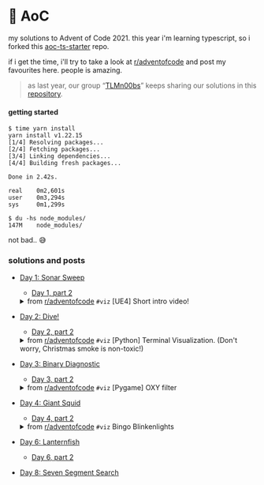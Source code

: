 # 🎄 AoC
my solutions to Advent of Code 2021.
this year i'm learning typescript, so i forked this [aoc-ts-starter](https://github.com/bpiggin/advent-of-code-typescript-starter) repo.

if i get the time, i'll try to take a look at [r/adventofcode](https://www.reddit.com/r/adventofcode) and post my favourites here. people is amazing.

> as last year, our group “[TLMn00bs](https://github.com/TLMn00bs)” keeps sharing our solutions in this [repository](https://github.com/TLMn00bs/advent-of-code).

#### getting started

```shell
$ time yarn install
yarn install v1.22.15
[1/4] Resolving packages...
[2/4] Fetching packages...
[3/4] Linking dependencies...
[4/4] Building fresh packages...

Done in 2.42s.

real    0m2,601s
user    0m3,294s
sys     0m1,299s

$ du -hs node_modules/
147M    node_modules/
```
not bad.. 😅

### solutions and posts
	
- [Day 1:  Sonar Sweep](https://github.com/jartigag/aoc-2021/blob/main/src/day1/day1.ts)  
	- [Day 1, part 2](https://github.com/jartigag/aoc-2021/blob/main/src/day1/day1part2.ts)
	<details> <summary> from <a href="https://www.reddit.com/r/adventofcode/comments/r71sss/2021_day_1_ue4_short_intro_video">r/adventofcode</a> <code>#viz</code> [UE4] Short intro video! </summary> <a href="https://youtu.be/RgNOVMDoNgs"><img src="http://i3.ytimg.com/vi/RgNOVMDoNgs/maxresdefault.jpg"/></a> </details> 
	
- [Day 2:  Dive!](https://github.com/jartigag/aoc-2021/blob/main/src/day2/day2.ts)  
	- [Day 2, part 2](https://github.com/jartigag/aoc-2021/blob/main/src/day2/day2part2.ts)
	<details> <summary> from <a href="https://www.reddit.com/r/adventofcode/comments/r7o188/2021_day_2_part_1_python_terminal_visualization">r/adventofcode</a> <code>#viz</code> [Python] Terminal Visualization. (Don't worry, Christmas smoke is non-toxic!) </summary> <a href="https://www.reddit.com/r/adventofcode/comments/r7o188/2021_day_2_part_1_python_terminal_visualization"> <img src="https://external-preview.redd.it/zbexd6zMaZt8AcyDTSyvslGjwFdbLIohJ3EDPVjWUsk.png?width=960&crop=smart&format=pjpg&auto=webp&s=c7f0b306905f9635d1f935995f6e9e3f882d9498"/> </a> </details> 
	
- [Day 3:  Binary Diagnostic](https://github.com/jartigag/aoc-2021/blob/main/src/day3/day3.ts)  
	- [Day 3, part 2](https://github.com/jartigag/aoc-2021/blob/main/src/day3/day3part2.ts)
	<details> <summary> from <a href="https://www.reddit.com/r/adventofcode/comments/r7x4yk/2021_day_3_part_2pygame_oxy_filter/">r/adventofcode</a> <code>#viz</code> [Pygame] OXY filter </summary> <a href="https://www.reddit.com/r/adventofcode/comments/r7x4yk/2021_day_3_part_2pygame_oxy_filter/"> <img src="https://external-preview.redd.it/kuPpBvcF3VGo8wr1JJPR_yrTP8d0H1wgqGOnfcgU9tI.png?width=960&crop=smart&format=pjpg&auto=webp&s=2e8addc9519f9fe4e43d1f4d4d83b2fe9e7864f4"/> </a> </details> 
	
- [Day 4:  Giant Squid](https://github.com/jartigag/aoc-2021/blob/main/src/day4/day4.ts)  
	- [Day 4, part 2](https://github.com/jartigag/aoc-2021/blob/main/src/day4/day4part2.ts)
	<details> <summary> from <a href="https://www.reddit.com/r/adventofcode/comments/r8wq0c/2021_day_4_bingo_blinkenlights/">r/adventofcode</a> <code>#viz</code> Bingo Blinkenlights </summary> <a href="https://www.reddit.com/r/adventofcode/comments/r8wq0c/2021_day_4_bingo_blinkenlights/"> <img src="https://external-preview.redd.it/CQ2SnbwRcpxOpCchIo5BL-pCO2uvnLuh-JNzwZwza2c.png?width=960&crop=smart&format=pjpg&auto=webp&s=878b488ea3dedc2e33536145fcdab17bc7475c82"/> </a> </details> 
- [Day 6:  Lanternfish](https://github.com/jartigag/aoc-2021/blob/main/src/day6/day6.ts)  
	- [Day 6, part 2](https://github.com/jartigag/aoc-2021/blob/main/src/day6/day6part2.ts)
- [Day 8:  Seven Segment Search](https://github.com/jartigag/aoc-2021/blob/main/src/day8/day8.ts)  
